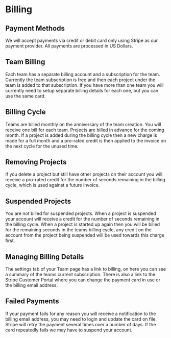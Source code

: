 # Billing

## Payment Methods 

We will accept payments via credit or debit card only using Stripe as our payment
provider. All payments are processed in US Dollars.

## Team Billing

Each team has a separate billing account and a subscription for the team. Currently the team subscription is free and then each project under the team is added to that subscription.
If you have more than one team you will currently need to setup separate billing details for each one, but you can use the same card.

## Billing Cycle

Teams are billed monthly on the anniversary of the team creation. You will receive one bill for each team. Projects are billed in advance for the coming month. 
If a project is added during the billing cycle then a new charge is made for a full month and a pro-rated credit is then applied to the invoice on the next cycle for the unused time.

## Removing Projects

If you delete a project but still have other projects on their account you will receive a pro-rated credit for the number of seconds remaining in the billing cycle, which is used against a future invoice.


## Suspended Projects

You are not billed for suspended projects.
When a project is suspended your account will receive a credit for the number of seconds remaining in the billing cycle.
When a project is started up again then you will be billed for the remaining seconds in the teams billing cycle, any credit on the account from the project being suspended will be used towards this charge first.


## Managing Billing Details

The settings tab of your Team page has a link to billing, on here you can see a summary of the teams current subscription.
There is also a link to the Stripe Customer Portal where you can change the payment card in use or the billing email address.

## Failed Payments

If your payment fails for any reason you will receive a notification to the billing email address, you may need to login and update the card on file. 
Stripe will retry the payment several times over a number of days. If the card repeatedly fails we may have to suspend your account.
